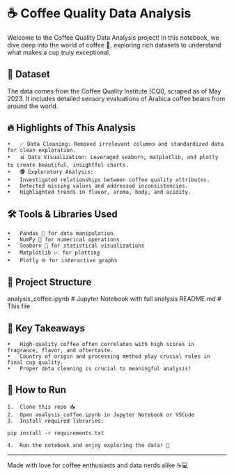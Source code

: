 # ☕ Coffee Quality Data Analysis

Welcome to the Coffee Quality Data Analysis project!
In this notebook, we dive deep into the world of coffee 🍃, exploring rich datasets to understand what makes a cup truly exceptional.

## 📂 Dataset

The data comes from the Coffee Quality Institute (CQI), scraped as of May 2023.
It includes detailed sensory evaluations of Arabica coffee beans from around the world.

## 🔥 Highlights of This Analysis
	•	✅ Data Cleaning: Removed irrelevant columns and standardized data for clean exploration.
	•	📊 Data Visualization: Leveraged seaborn, matplotlib, and plotly to create beautiful, insightful charts.
	•	🕵️ Exploratory Analysis:
	•	Investigated relationships between coffee quality attributes.
	•	Detected missing values and addressed inconsistencies.
	•	Highlighted trends in flavor, aroma, body, and acidity.

## 🛠️ Tools & Libraries Used
	•	Pandas 🐼 for data manipulation
	•	NumPy 🔢 for numerical operations
	•	Seaborn 🎨 for statistical visualizations
	•	Matplotlib 📈 for plotting
	•	Plotly 🌐 for interactive graphs

## 📑 Project Structure

analysis_coffee.ipynb   # Jupyter Notebook with full analysis
README.md               # This file

## 🎯 Key Takeaways
	•	High-quality coffee often correlates with high scores in fragrance, flavor, and aftertaste.
	•	Country of origin and processing method play crucial roles in final cup quality.
	•	Proper data cleaning is crucial to meaningful analysis!

## 🚀 How to Run
	1.	Clone this repo 📥
	2.	Open analysis_coffee.ipynb in Jupyter Notebook or VSCode
	3.	Install required libraries:

```pip install -r requirements.txt```


	4.	Run the notebook and enjoy exploring the data! 🚀

---

Made with love for coffee enthusiasts and data nerds alike ☕💻
